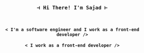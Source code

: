 

<!--
**sajadEng/SajadEng** is a ✨ _special_ ✨ repository because its `README.md` (this file) appears on your GitHub profile.

Here are some ideas to get you started:

- 🔭 I’m currently working on ...
- 🌱 I’m currently learning ...
- 👯 I’m looking to collaborate on ...
- 🤔 I’m looking for help with ...
- 💬 Ask me about ...
- 📫 How to reach me: ...
- 😄 Pronouns: ...
- ⚡ Fun fact: ...
-->

<h3 styel="font-famly: monospase;" align="center">
  <samp>
    &dashv; Hi There! I'm <b>Sajad</b> &vdash;
  </samp>
</h3>
<br>
<h4 align="center">
  <samp>
     < I'm a software engineer and I work as a front-end developer /> 
  </samp
</h4>
<h4 align="center">
  <samp>
     < I work as a front-end developer />
  </samp
</h4>
<h5></h5>

